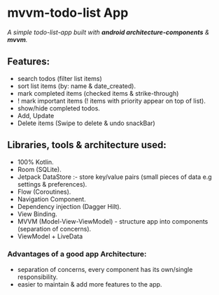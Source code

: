 # mvvm-todo-list App

_A simple todo-list-app built with **android architecture-components** & **mvvm**._

## Features:
- search todos (filter list items)
- sort list items (by: name & date_created).
- mark completed items (checked items & strike-through)
- ! mark important items (! items with priority appear on top of list).
- show/hide completed todos.
- Add, Update
- Delete items (Swipe to delete & undo snackBar)


## Libraries, tools & architecture used:
- 100% Kotlin.
- Room (SQLite).
- Jetpack DataStore :- store key/value pairs (small pieces of data e.g settings & preferences).
- Flow (Coroutines).
- Navigation Component.
- Dependency injection (Dagger Hilt).
- View Binding.
- MVVM (Model-View-ViewModel) - structure app into components (separation of concerns).
- ViewModel + LiveData


### Advantages of a good app Architecture:
- separation of concerns, every component has its own/single responsibility.
- easier to maintain & add more features to the app.

